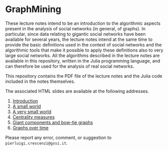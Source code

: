 # GraphMining
These lecture notes intend to be an introduction to the algorithmic aspects present in the analysis of social networks (in general, of graphs). In particular, since data relating to gigantic social networks have been available for several years, the lecture notes intend at the same time to provide the basic definitions used in the context of social networks and the algorithmic tools that make it possible to apply these definitions also to very large social networks. All the algorithms described in the lecture notes are available in this repository, written in the Julia programming language, and can therefore be used for the analysis of real social networks.

This repository contains the PDF file of the lecture notes and the Julia code included in the notes themselves.

The associated HTML slides are available at the following addresses.

1. [Introduction](https://slides.com/piluc/graph-mining-01?token=_epF12dA)
2. [A small world](https://slides.com/piluc/graph-mining-02?token=UEi_dwFF)
3. [A very small world](https://slides.com/piluc/graph-mining-03?token=OA9CLFA-)
4. [Centrality measures](https://slides.com/piluc/graph-mining-04?token=EbBDVttE)
5. [Giant components and bow-tie graphs](https://slides.com/piluc/graph-mining-05?token=uqwkIFfJ)
6. [Graphs over time](https://slides.com/piluc/graph-mining-06?token=Srdg4mHr)

Please report any error, comment, or suggestion to `pierluigi.crescenzi@gssi.it`.
